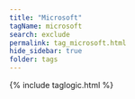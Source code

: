 ```yaml
---
title: "Microsoft"
tagName: microsoft
search: exclude
permalink: tag_microsoft.html
hide_sidebar: true 
folder: tags
---
```

{% include taglogic.html %}

